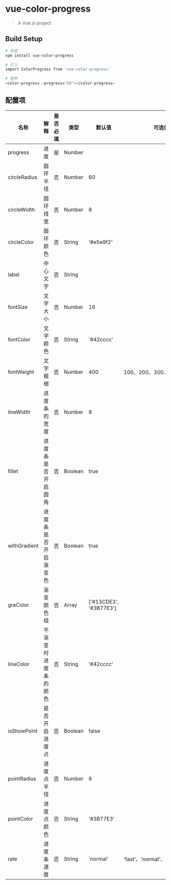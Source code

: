 # vue-color-progress

> A Vue.js project

## Build Setup

``` bash
# 安装
npm install vue-color-progress

# 引入
import ColorProgress from 'vue-color-progress'

# 使用
<color-progress :progress="50"></color-progress>

```
## 配置项

名称 | 解释 | 是否必填 | 类型 | 默认值 | 可选值 |
---- | ---- | ---- | ---- | ---- | ---- |
progress | 进度 | 是 | Number |  |  |
circleRadius | 圆环半径 | 否 | Number | 60 | |
circleWidth | 圆环线宽 | 否 | Number | 8 | |
circleColor | 圆环颜色 | 否 | String | '#e5e9f2' | |
label | 中心文字 | 否 | String | | |
fontSize | 文字大小 | 否 | Number | 16 | |
fontColor | 文字颜色 | 否 | String | '#42cccc' | |
fontWeight | 文字粗细 | 否 | Number | 400 | 100、200、300...900 |
lineWidth | 进度条的宽度 | 否 | Number | 8 | |
fillet | 进度条是否开启圆角 | 否 | Boolean | true | |
withGradient | 进度条是否开启渐变色 | 否 | Boolean | true | |
graColor | 渐变颜色组 | 否 | Array<String> | ['#13CDE3', '#3B77E3'] | |
lineColor | 不渐变时进度条的颜色 | 否 | String | '#42cccc' | |
isShowPoint | 是否开启进度点 | 否 | Boolean | false | |
pointRadius | 进度点半径 | 否 | Number | 8 | |
pointColor | 进度点颜色 | 否 | String | '#3B77E3' | |
rate | 进度条速度 | 否 | String | 'normal' | 'fast'、'normal'、'slow'、'snail' |

